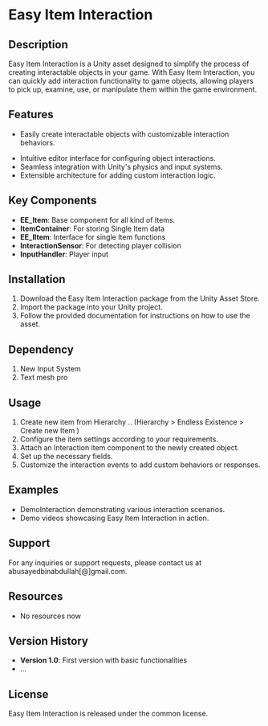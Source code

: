 # Easy Item Interaction

## Description

Easy Item Interaction is a Unity asset designed to simplify the process of creating interactable objects in your game. With Easy Item Interaction, you can quickly add interaction functionality to game objects, allowing players to pick up, examine, use, or manipulate them within the game environment.

## Features

- Easily create interactable objects with customizable interaction behaviors.

[//]: # (- Support for various interaction types, such as pick up, examine, use, and more.)
- Intuitive editor interface for configuring object interactions.
- Seamless integration with Unity's physics and input systems.
- Extensible architecture for adding custom interaction logic.

## Key Components

- **EE_Item**: Base component for all kind of Items.
- **ItemContainer**: For storing Single Item data
- **EE_IItem**: Interface for single Item functions
- **InteractionSensor**: For detecting player collision
- **InputHandler**: Player input

## Installation

1. Download the Easy Item Interaction package from the Unity Asset Store.
2. Import the package into your Unity project.
3. Follow the provided documentation for instructions on how to use the asset.


## Dependency

1. New Input System
2. Text mesh pro


## Usage

1. Create new item from Hierarchy .. (Hierarchy > Endless Existence > Create new Item )
2. Configure the item settings according to your requirements.
3. Attach an Interaction item component to the newly created object.
4. Set up the necessary fields.
5. Customize the interaction events to add custom behaviors or responses.

## Examples

- DemoInteraction demonstrating various interaction scenarios.
- Demo videos showcasing Easy Item Interaction in action.

## Support

For any inquiries or support requests, please contact us at abusayedbinabdullah[@]gmail.com.

## Resources

- No resources now

## Version History

- **Version 1.0**: First version with basic functionalities
- ...

## License

Easy Item Interaction is released under the common license.

